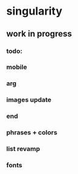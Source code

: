 # singularity

## work in progress

### todo:

### mobile

### arg

### images update

### end

### phrases + colors

### list revamp

### fonts
